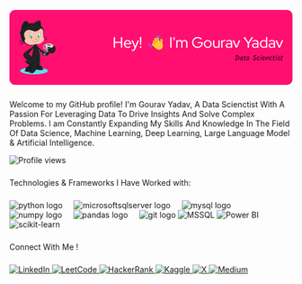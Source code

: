 ![Header](github-header-image%20(2).png)



###

<p align="left"> Welcome to my GitHub profile! I'm Gourav Yadav, A Data Scienctist With A Passion For Leveraging Data To Drive Insights And Solve Complex Problems. I am Constantly Expanding My Skills And Knowledge In The Field Of Data Science, Machine Learning, Deep Learning, Large Language Model & Artificial Intelligence. </p>

<p align="left">
  <img src="https://komarev.com/ghpvc/?username=gourav4534&label=Profile%20views&color=0e75b6&style=flat" alt="Profile views" />
</p>

### 


<p align="left">Technologies & Frameworks I Have Worked with:</p>

###

<div align="left">
  <img src="https://cdn.jsdelivr.net/gh/devicons/devicon/icons/python/python-original.svg" height="40" alt="python logo"  />
  <img width="12" />
  <img src="https://cdn.jsdelivr.net/gh/devicons/devicon/icons/microsoftsqlserver/microsoftsqlserver-plain.svg" height="40" alt="microsoftsqlserver logo"  />
  <img width="12" />
  <img src="https://cdn.jsdelivr.net/gh/devicons/devicon/icons/mysql/mysql-original.svg" height="40" alt="mysql logo"  />
  <img width="12" />
  <img src="https://cdn.simpleicons.org/numpy/013243" height="40" alt="numpy logo"  />
  <img width="12" />
  <img src="https://cdn.jsdelivr.net/gh/devicons/devicon/icons/pandas/pandas-original.svg" height="40" alt="pandas logo"  />
  <img width="12" />
  <img src="https://cdn.jsdelivr.net/gh/devicons/devicon/icons/git/git-original.svg" height="40" alt="git logo"  />
  <img src="https://www.svgrepo.com/show/303229/microsoft-sql-server-logo.svg" alt="MSSQL" height="40" width="40"/> 
  <img src="https://img.icons8.com/color/48/000000/power-bi.png" alt="Power BI" height="40" width="40"/>
  <img src="https://upload.wikimedia.org/wikipedia/commons/0/05/Scikit_learn_logo_small.svg" alt="scikit-learn" height="55" width="55"/> 
   
  
  </div>

###

<p align="left">Connect With Me !</p>

###

<div align="left">
  <a href="https://www.linkedin.com/in/gouravyadav2" target="_blank">
    <img src="https://raw.githubusercontent.com/maurodesouza/profile-readme-generator/master/src/assets/icons/social/linkedin/default.svg" width="40" height="40" alt="LinkedIn" />
  </a>
  <a href="https://www.leetcode.com/gourav4534" target="_blank">
    <img src="https://upload.wikimedia.org/wikipedia/commons/1/19/LeetCode_logo_black.png" width="40" height="40" alt="LeetCode" />
  </a>
  <a href="https://www.hackerrank.com/gouravyadav684" target="_blank">
    <img src="https://upload.wikimedia.org/wikipedia/commons/6/65/HackerRank_logo.png" width="40" height="40" alt="HackerRank" />
  </a>
  <a href="https://www.kaggle.com/gouravyadav999" target="_blank">
    <img src="https://upload.wikimedia.org/wikipedia/commons/7/7c/Kaggle_logo.png" width="40" height="40" alt="Kaggle" />
  </a>
  <a href="https://x.com/gourav_v1" target="_blank">
    <img src="https://upload.wikimedia.org/wikipedia/commons/5/53/X_logo_2023_original.svg" width="40" height="40" alt="X" />
  </a>
  <a href="https://medium.com/@gouravyadav684" target="_blank">
    <img src="https://upload.wikimedia.org/wikipedia/commons/e/ec/Medium_logo_Monogram.svg" width="40" height="40" alt="Medium" />
  </a>
</div>


